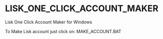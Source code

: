 # LISK_ONE_CLICK_ACCOUNT_MAKER
Lisk One Click Account Maker for Windows

To Make Lisk account just click on: MAKE_ACCOUNT.BAT
